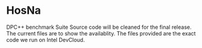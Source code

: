 # HosNa
DPC++ benchmark Suite
Source code will be cleaned for the final release. The current files are to show the availablity. The files provided are the exact code we run on Intel DevCloud.


